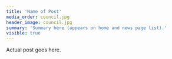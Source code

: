 ```yaml
---
title: 'Name of Post'
media_order: council.jpg
header_image: council.jpg
summary: 'Summary here (appears on home and news page list).'
visible: true
---
```


Actual post goes here.
